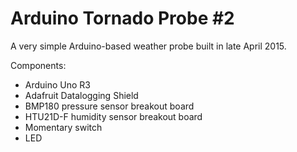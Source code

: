 # Arduino Tornado Probe #2

A very simple Arduino-based weather probe built in late April 2015.

Components:
 - Arduino Uno R3
 - Adafruit Datalogging Shield
 - BMP180 pressure sensor breakout board
 - HTU21D-F humidity sensor breakout board
 - Momentary switch
 - LED
